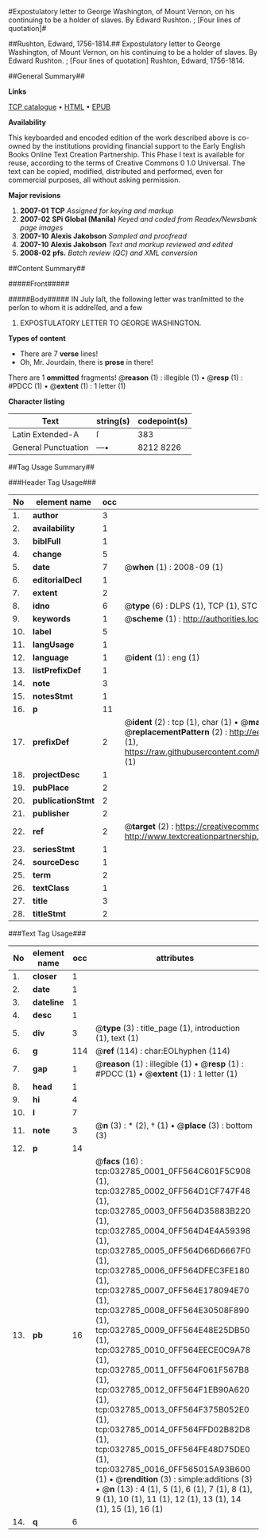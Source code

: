 #Expostulatory letter to George Washington, of Mount Vernon, on his continuing to be a holder of slaves. By Edward Rushton. ; [Four lines of quotation]#

##Rushton, Edward, 1756-1814.##
Expostulatory letter to George Washington, of Mount Vernon, on his continuing to be a holder of slaves. By Edward Rushton. ; [Four lines of quotation]
Rushton, Edward, 1756-1814.

##General Summary##

**Links**

[TCP catalogue](http://www.ota.ox.ac.uk/tcp/)  • 
[HTML](http://tei.it.ox.ac.uk/tcp/Texts-HTML/free/N24/N24741.html)  • 
[EPUB](http://tei.it.ox.ac.uk/tcp/Texts-EPUB/free/N24/N24741.epub)

**Availability**

This keyboarded and encoded edition of the
	       work described above is co-owned by the institutions
	       providing financial support to the Early English Books
	       Online Text Creation Partnership. This Phase I text is
	       available for reuse, according to the terms of Creative
	       Commons 0 1.0 Universal. The text can be copied,
	       modified, distributed and performed, even for
	       commercial purposes, all without asking permission.

**Major revisions**

1. __2007-01__ __TCP__ *Assigned for keying and markup*
1. __2007-02__ __SPi Global (Manila)__ *Keyed and coded from Readex/Newsbank page images*
1. __2007-10__ __Alexis Jakobson__ *Sampled and proofread*
1. __2007-10__ __Alexis Jakobson__ *Text and markup reviewed and edited*
1. __2008-02__ __pfs.__ *Batch review (QC) and XML conversion*

##Content Summary##

#####Front#####

#####Body#####
IN July laſt, the following letter was tranſmitted to the perſon to whom it is addreſſed, and a few 
1. EXPOSTULATORY LETTER TO GEORGE WASHINGTON.

**Types of content**

  * There are 7 **verse** lines!
  * Oh, Mr. Jourdain, there is **prose** in there!

There are 1 **ommitted** fragments! 
 @__reason__ (1) : illegible (1)  •  @__resp__ (1) : #PDCC (1)  •  @__extent__ (1) : 1 letter (1)

**Character listing**


|Text|string(s)|codepoint(s)|
|---|---|---|
|Latin Extended-A|ſ|383|
|General Punctuation|—•|8212 8226|

##Tag Usage Summary##

###Header Tag Usage###

|No|element name|occ|attributes|
|---|---|---|---|
|1.|__author__|3||
|2.|__availability__|1||
|3.|__biblFull__|1||
|4.|__change__|5||
|5.|__date__|7| @__when__ (1) : 2008-09 (1)|
|6.|__editorialDecl__|1||
|7.|__extent__|2||
|8.|__idno__|6| @__type__ (6) : DLPS (1), TCP (1), STC (1), NOTIS (1), IMAGE-SET (1), EVANS-CITATION (1)|
|9.|__keywords__|1| @__scheme__ (1) : http://authorities.loc.gov/ (1)|
|10.|__label__|5||
|11.|__langUsage__|1||
|12.|__language__|1| @__ident__ (1) : eng (1)|
|13.|__listPrefixDef__|1||
|14.|__note__|3||
|15.|__notesStmt__|1||
|16.|__p__|11||
|17.|__prefixDef__|2| @__ident__ (2) : tcp (1), char (1)  •  @__matchPattern__ (2) : ([0-9\-]+):([0-9IVX]+) (1), (.+) (1)  •  @__replacementPattern__ (2) : http://eebo.chadwyck.com/downloadtiff?vid=$1&page=$2 (1), https://raw.githubusercontent.com/textcreationpartnership/Texts/master/tcpchars.xml#$1 (1)|
|18.|__projectDesc__|1||
|19.|__pubPlace__|2||
|20.|__publicationStmt__|2||
|21.|__publisher__|2||
|22.|__ref__|2| @__target__ (2) : https://creativecommons.org/publicdomain/zero/1.0/ (1), http://www.textcreationpartnership.org/docs/. (1)|
|23.|__seriesStmt__|1||
|24.|__sourceDesc__|1||
|25.|__term__|2||
|26.|__textClass__|1||
|27.|__title__|3||
|28.|__titleStmt__|2||


###Text Tag Usage###

|No|element name|occ|attributes|
|---|---|---|---|
|1.|__closer__|1||
|2.|__date__|1||
|3.|__dateline__|1||
|4.|__desc__|1||
|5.|__div__|3| @__type__ (3) : title_page (1), introduction (1), text (1)|
|6.|__g__|114| @__ref__ (114) : char:EOLhyphen (114)|
|7.|__gap__|1| @__reason__ (1) : illegible (1)  •  @__resp__ (1) : #PDCC (1)  •  @__extent__ (1) : 1 letter (1)|
|8.|__head__|1||
|9.|__hi__|4||
|10.|__l__|7||
|11.|__note__|3| @__n__ (3) : * (2), † (1)  •  @__place__ (3) : bottom (3)|
|12.|__p__|14||
|13.|__pb__|16| @__facs__ (16) : tcp:032785_0001_0FF564C601F5C908 (1), tcp:032785_0002_0FF564D1CF747F48 (1), tcp:032785_0003_0FF564D35883B220 (1), tcp:032785_0004_0FF564D4E4A59398 (1), tcp:032785_0005_0FF564D66D6667F0 (1), tcp:032785_0006_0FF564DFEC3FE180 (1), tcp:032785_0007_0FF564E178094E70 (1), tcp:032785_0008_0FF564E30508F890 (1), tcp:032785_0009_0FF564E48E25DB50 (1), tcp:032785_0010_0FF564EECE0C9A78 (1), tcp:032785_0011_0FF564F061F567B8 (1), tcp:032785_0012_0FF564F1EB90A620 (1), tcp:032785_0013_0FF564F375B052E0 (1), tcp:032785_0014_0FF564FFD02B82D8 (1), tcp:032785_0015_0FF564FE48D75DE0 (1), tcp:032785_0016_0FF565015A93B600 (1)  •  @__rendition__ (3) : simple:additions (3)  •  @__n__ (13) : 4 (1), 5 (1), 6 (1), 7 (1), 8 (1), 9 (1), 10 (1), 11 (1), 12 (1), 13 (1), 14 (1), 15 (1), 16 (1)|
|14.|__q__|6||
